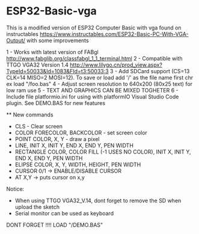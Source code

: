 # ESP32-Basic-vga

This is a modified version of ESP32 Computer Basic with vga found on instructables https://www.instructables.com/ESP32-Basic-PC-With-VGA-Output/ with some improvements

1 - Works with latest version of FABgl http://www.fabglib.org/classfabgl_1_1_terminal.html
2 - Compatible with TTGO VGA32 Version 1.4 http://www.lilygo.cn/prod_view.aspx?TypeId=50033&Id=1083&FId=t3:50033:3
3 - Add SDCard support (CS=13 CLK=14 MISO=2 MOSI=12). To save or load add '/' as the file name first chr ex load "/foo.bas"
4 - Adjust screen resolution to 640x200 (80x25 text) for low ram use
5 - TEXT AND GRAPHICS CAN BE MIXED TOGHETER
6 - Include file platformio.ini for using with platformIO Visual Studio Code plugin.
See DEMO.BAS for new features

** New commands
  - CLS - Clear screen
  - COLOR FORECOLOR, BACKCOLOR - set screen color 
  - POINT COLOR, X, Y - draw a pixel
  - LINE, INIT X, INIT Y, END X, END Y, PEN WIDTH
  - RECTANGLE COLOR, COLOR FILL (-1 USES NO COLOR), INIT X, INIT Y, END X, END Y, PEN WIDTH
  - ELIPSE COLOR, X, Y, WIDTH, HEIGHT, PEN WIDTH
  - CURSOR 0/1 -> ENABLE/DISABLE CURSOR
  - AT X,Y  -> puts cursor on x,y
  
  
  Notice:
  - When using TTGO VGA32_V.14, dont forget to remove the SD when upload the sketch
  - Serial monitor can be used as keyboard 
  
  DONT FORGET !!!!
  LOAD "/DEMO.BAS"
  
  
